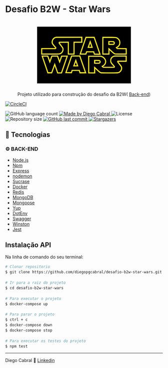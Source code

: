 # Desafio B2W - Star Wars

<h1 align="center">
  <img alt="Desafio B2W - Star Wars" title="stws" src="https://github.com/diegopgcabral/desafio-b2w-star-wars/blob/master/src/assets/logo.png" width="300px" />
</h1>


<p align="center">Projeto utilizado para construção do desafio da B2W(
  <a href="#gear-back-end">Back-end</a>)</p>

[![CircleCI](https://circleci.com/gh/diegopgcabral/desafio-b2w-star-wars/tree/master.svg?style=svg)](https://circleci.com/gh/diegopgcabral/desafio-b2w-star-wars/tree/master)

<p align="left">
  <a href="https://www.codacy.com/manual/diegopgcabral/desafio-b2w-star-wars?utm_source=github.com&amp;utm_medium=referral&amp;utm_content=diegopgcabral/desafio-b2w-star-wars&amp;utm_campaign=Badge_Grade"></a>

  <img alt="GitHub language count" src="https://img.shields.io/github/languages/count/diegopgcabral/desafio-b2w-star-wars?color=%2304D361">

  <a href="https://www.linkedin.com/in/diego-pg-cabral/">
    <img alt="Made by Diego Cabral" src="https://img.shields.io/badge/made%20by-Diego Cabral-%2304D361">
  </a>

  <img alt="License" src="https://img.shields.io/badge/license-MIT-%2304D361">

  <a>
    <img alt="Repository size" src="https://img.shields.io/github/repo-size/diegopgcabral/desafio-b2w-star-wars.svg">
  </a>

  <a href="https://github.com/diegopgcabral/desafio-b2w-star-wars/commits/master">
    <img alt="GitHub last commit" src="https://img.shields.io/github/last-commit/diegopgcabral/desafio-b2w-star-wars.svg">
  </a>
   <a href="https://github.com/diegopgcabral/desafio-b2w-star-wars/stargazers">
    <img alt="Stargazers" src="https://img.shields.io/github/stars/diegopgcabral/desafio-b2w-star-wars?style=social">
  </a>
</p>

## :rocket: Tecnologias

### :gear: BACK-END
-   [Node.js](https://nodejs.org/en/)
-   [Npm](https://www.npmjs.com/)
-   [Express](https://expressjs.com/)
-   [nodemon](https://nodemon.io/)
-   [Sucrase](https://github.com/alangpierce/sucrase)
-   [Docker](https://www.docker.com/docker-community)
-   [Redis](https://redis.io/)
-   [MongoDB](https://www.mongodb.com/)
-   [Mongoose](https://mongoosejs.com/)
-   [Yup](https://www.npmjs.com/package/yup)
-   [DotEnv](https://www.npmjs.com/package/dotenv)
- [Swagger](https://swagger.io/)
- [Winston](https://github.com/winstonjs/winston)
- [Jest](https://jestjs.io/)

## Instalação API



Na linha de comando do seu terminal:

```bash
# Clonar repositorio
$ git clone https://github.com/diegopgcabral/desafio-b2w-star-wars.git

# Ir para a raiz do projeto
$ cd desafio-b2w-star-wars

# Para executar o projeto
$ docker-compose up

# Para parar o projeto
$ ctrl + c
$ docker-compose down
$ docker-compose stop

# Para executar os testes do projeto
$ npm test
```

-------
Diego Cabral :wave: [Linkedin](https://www.linkedin.com/in/diego-pg-cabral/)
